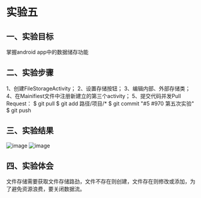 # 实验五

## 一、实验目标
  掌握android app中的数据储存功能
  
## 二、实验步骤
  1、创建FileStorageActivity；
  2、设置存储按钮；
  3、编辑内部、外部存储类；
  4、在Mainifiest文件中注册新建立的第三个activity；
  5、提交代码并发Pull Request：
		$ git pull
		$ git add 路径/项目/* 
		$ git commit "#5 #970 第五次实验" 
		$ git push
    
## 三、实验结果

![image](https://github.com/LingEcro/android-labs-2018/blob/master/soft1614080902313/5.1.png)
![image](https://github.com/LingEcro/android-labs-2018/blob/master/soft1614080902313/5.2.png)

## 四、实验体会 
  文件存储需要获取文件存储路劲，文件不存在则创建，文件存在则修改或添加，为了避免资源浪费，要关闭数据流。
